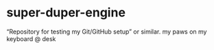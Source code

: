 # super-duper-engine
 “Repository for testing my Git/GitHub setup” or similar.
my paws on my keyboard @ desk
